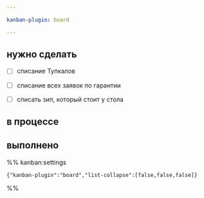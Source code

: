 ```yaml
---

kanban-plugin: board

---
```


## нужно сделать

- [ ] списание Тупкалов
- [ ] списание всех заявок по гарантии
- [ ] списать зип, который стоит у стола


## в процессе



## выполнено





%% kanban:settings
```
{"kanban-plugin":"board","list-collapse":[false,false,false]}
```
%%